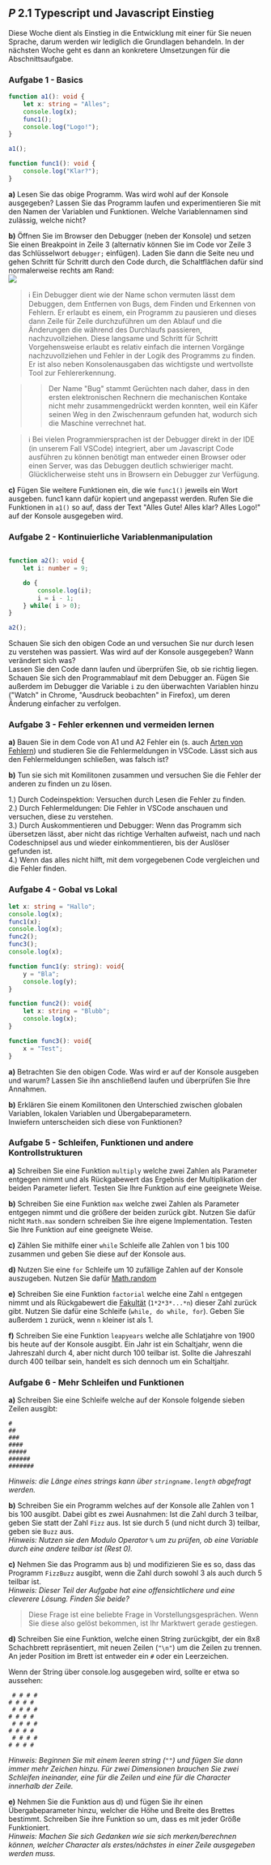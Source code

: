 ## _P_ **2.1** Typescript und Javascript Einstieg

Diese Woche dient als Einstieg in die Entwicklung mit einer für Sie neuen Sprache, darum werden wir lediglich die Grundlagen behandeln. In der nächsten Woche geht es dann an konkretere Umsetzungen für die Abschnittsaufgabe.

### Aufgabe 1 - Basics

```ts
function a1(): void {
    let x: string = "Alles";
    console.log(x);
    func1();
    console.log("Logo!");
}

a1();

function func1(): void {
    console.log("Klar?");
}

```

**a)** Lesen Sie das obige Programm. Was wird wohl auf der Konsole ausgegeben? Lassen Sie das Programm laufen und experimentieren Sie mit den Namen der Variablen und Funktionen. Welche Variablennamen sind zulässig, welche nicht?  

**b)** Öffnen Sie im Browser den Debugger (neben der Konsole) und setzen Sie einen Breakpoint in Zeile 3 (alternativ können Sie im Code vor Zeile 3 das Schlüsselwort `debugger;` einfügen). Laden Sie dann die Seite neu und gehen Schritt für Schritt durch den Code durch, die Schaltflächen dafür sind normalerweise rechts am Rand:  
![](https://camo.githubusercontent.com/372a0f981e20eab3064ce57f78bf81a23c9808e2/68747470733a2f2f692e696d6775722e636f6d2f53566e4c5930702e706e67)



> ℹ️ Ein Debugger dient wie der Name schon vermuten lässt dem Debuggen, dem Entfernen von Bugs, dem Finden und Erkennen von Fehlern. Er erlaubt es einem, ein Programm zu pausieren und dieses dann Zeile für Zeile durchzuführen um den Ablauf und die Änderungen die während des Durchlaufs passieren, nachzuvollziehen. Diese langsame und Schritt für Schritt Vorgehensweise erlaubt es relativ einfach die internen Vorgänge nachzuvollziehen und Fehler in der Logik des Programms zu finden. Er ist also neben Konsolenausgaben das wichtigste und wertvollste Tool zur Fehlererkennung.

> > Der Name "Bug" stammt Gerüchten nach daher, dass in den ersten elektronischen Rechnern die mechanischen Kontake nicht mehr zusammengedrückt werden konnten, weil ein Käfer seinen Weg in den Zwischenraum gefunden hat, wodurch sich die Maschine verrechnet hat.

> ℹ️ Bei vielen Programmiersprachen ist der Debugger direkt in der IDE (in unserem Fall VSCode) integriert, aber um Javascript Code ausführen zu können benötigt man entweder einen Browser oder einen Server, was das Debuggen deutlich schwieriger macht. Glücklicherweise steht uns in Browsern ein Debugger zur Verfügung.

**c)** Fügen Sie weitere Funktionen ein, die wie `func1()` jeweils ein Wort ausgeben. func1 kann dafür kopiert und angepasst werden. Rufen Sie die Funktionen in `a1()` so auf, dass der Text "Alles Gute! Alles klar? Alles Logo!" auf der Konsole ausgegeben wird.

### Aufgabe 2 - Kontinuierliche Variablenmanipulation

```ts

function a2(): void {
    let i: number = 9;

    do {
        console.log(i);
        i = i - 1;
    } while( i > 0);
}

a2();

```

Schauen Sie sich den obigen Code an und versuchen Sie nur durch lesen zu verstehen was passiert. Was wird auf der Konsole ausgegeben? Wann verändert sich was?  
Lassen Sie den Code dann laufen und überprüfen Sie, ob sie richtig liegen. Schauen Sie sich den Programmablauf mit dem Debugger an. Fügen Sie außerdem im Debugger die Variable `i` zu den überwachten Variablen hinzu ("Watch" in Chrome, "Ausdruck beobachten" in Firefox), um deren Änderung einfacher zu verfolgen.


### Aufgabe 3 - Fehler erkennen und vermeiden lernen

**a)** Bauen Sie in dem Code von A1 und A2 Fehler ein (s. auch [Arten von Fehlern](../../#arten-von-fehlern)) und studieren Sie die Fehlermeldungen in VSCode. Lässt sich aus den Fehlermeldungen schließen, was falsch ist?

**b)** Tun sie sich mit Komilitonen zusammen und versuchen Sie die Fehler der anderen zu finden un zu lösen.

1.) Durch Codeinspektion: Versuchen durch Lesen die Fehler zu finden.  
2.) Durch Fehlermeldungen: Die Fehler in VSCode anschauen und versuchen, diese zu verstehen.  
3.) Durch Auskommentieren und Debugger: Wenn das Programm sich übersetzen lässt, aber nicht das richtige Verhalten aufweist, nach und nach Codeschnipsel aus und wieder einkommentieren, bis der Auslöser gefunden ist.  
4.) Wenn das alles nicht hilft, mit dem vorgegebenen Code vergleichen und die Fehler finden.

### Aufgabe 4 - Gobal vs Lokal

```ts
let x: string = "Hallo";
console.log(x);
func1(x);
console.log(x);
func2();
func3();
console.log(x);

function func1(y: string): void{
    y = "Bla";
    console.log(y);
}

function func2(): void{
    let x: string = "Blubb";
    console.log(x);
}

function func3(): void{
    x = "Test";
}
```

**a)** Betrachten Sie den obigen Code. Was wird er auf der Konsole ausgeben und warum? Lassen Sie ihn anschließend laufen und überprüfen Sie Ihre Annahmen.

**b)** Erklären Sie einem Komilitonen den Unterschied zwischen globalen Variablen, lokalen Variablen und Übergabeparametern.  
Inwiefern unterscheiden sich diese von Funktionen?

### Aufgabe 5 - Schleifen, Funktionen und andere Kontrollstrukturen

**a)** Schreiben Sie eine Funktion `multiply` welche zwei Zahlen als Parameter entgegen nimmt und als Rückgabewert das Ergebnis der Multiplikation der beiden Parameter liefert. Testen Sie Ihre Funktion auf eine geeignete Weise.

**b)** Schreiben Sie eine Funktion `max` welche zwei Zahlen als Parameter entgegen nimmt und die größere der beiden zurück gibt. Nutzen Sie dafür nicht `Math.max` sondern schreiben Sie ihre eigene Implementation. Testen Sie Ihre Funktion auf eine geeignete Weise.

**c)** Zählen Sie mithilfe einer `while` Schleife alle Zahlen von 1 bis 100 zusammen und geben Sie diese auf der Konsole aus.

**d)** Nutzen Sie eine `for` Schleife um 10 zufällige Zahlen auf der Konsole auszugeben. Nutzen Sie dafür [Math.random](https://developer.mozilla.org/de/docs/Web/JavaScript/Reference/Global_Objects/Math/math.random)

**e)** Schreiben Sie eine Funktion `factorial` welche eine Zahl `n` entgegen nimmt und als Rückgabewert die [Fakultät](https://de.wikipedia.org/wiki/Fakult%C3%A4t_(Mathematik)) (`1*2*3*...*n`) dieser Zahl zurück gibt. Nutzen Sie dafür eine Schleife (`while, do while, for`). Geben Sie außerdem `1` zurück, wenn `n` kleiner ist als 1.

**f)** Schreiben Sie eine Funktion `leapyears` welche alle Schlatjahre von 1900 bis heute auf der Konsole ausgibt. Ein Jahr ist ein Schaltjahr, wenn die Jahreszahl durch 4, aber nicht durch 100 teilbar ist. Sollte die Jahreszahl durch 400 teilbar sein, handelt es sich dennoch um ein Schaltjahr.

### Aufgabe 6 - Mehr Schleifen und Funktionen

**a)** Schreiben Sie eine Schleife welche auf der Konsole folgende sieben Zeilen ausgibt: 
```
#
##
###
####
#####
######
#######
```
_Hinweis: die Länge eines strings kann über `stringname.length` abgefragt werden._

**b)** Schreiben Sie ein Programm welches auf der Konsole alle Zahlen von 1 bis 100 ausgibt. Dabei gibt es zwei Ausnahmen: Ist die Zahl durch 3 teilbar, geben Sie statt der Zahl `Fizz` aus. Ist sie durch 5 (und nicht durch 3) teilbar, geben sie `Buzz` aus.  
_Hinweis: Nutzen sie den Modulo Operator `%` um zu prüfen, ob eine Variable durch eine andere teilbar ist (Rest 0)._

**c)** Nehmen Sie das Programm aus b) und modifizieren Sie es so, dass das Programm `FizzBuzz` ausgibt, wenn die Zahl durch sowohl 3 als auch durch 5 teilbar ist.  
_Hinweis: Dieser Teil der Aufgabe hat eine offensichtlichere und eine cleverere Lösung. Finden Sie beide?_

> Diese Frage ist eine beliebte Frage in Vorstellungsgesprächen. Wenn Sie diese also gelöst bekommen, ist Ihr Marktwert gerade gestiegen.

**d)** Schreiben Sie eine Funktion, welche einen String zurückgibt, der ein 8x8 Schachbrett repräsentiert, mit neuen Zeilen (`"\n"`) um die Zeilen zu trennen. An jeder Position im Brett ist entweder ein `#` oder ein Leerzeichen.

Wenn der String über console.log ausgegeben wird, sollte er etwa so aussehen:

```
 # # # #
# # # # 
 # # # #
# # # # 
 # # # #
# # # # 
 # # # #
# # # # 
```

_Hinweis: Beginnen Sie mit einem leeren string (`""`) und fügen Sie dann immer mehr Zeichen hinzu. Für zwei Dimensionen brauchen Sie zwei Schleifen ineinander, eine für die Zeilen und eine für die Character innerhalb der Zeile._

**e)** Nehmen Sie die Funktion aus d) und fügen Sie ihr einen Übergabeparameter hinzu, welcher die Höhe und Breite des Brettes bestimmt. Schreiben Sie ihre Funktion so um, dass es mit jeder Größe Funktioniert.  
_Hinweis: Machen Sie sich Gedanken wie sie sich merken/berechnen können, welcher Character als erstes/nächstes in einer Zeile ausgegeben werden muss._

<!-- Überarbeiten Sie Ihren Shop aus Aufgabe 4 dahingehend, dass Sie die Artikel auf der Seite über TypeScript generieren.
Es sollten keine Artikel mehr im HTML direkt stehen, sondern durch TypeScript, nachdem die Seite geladen wurde, generiert werden.
Entwickeln sie dafür eine passende Datenstruktur über `interface`s, so dass alle artikelrelevanten Informationen (s. A4) in einem Array abgelegt, abgefragt und verwendet werden können. Legen Sie dann alle benötigten Informationen in Ihrem Code ab und generieren Sie über geeignete Schleife(n) nachdem die Seite geladen ist die Artikel dynamisch hinzu.
Wenn Sie können, trennen sie die Daten und die Funktionalität in unterschiedliche TS Dateien (ein gemeinsamer `namespace` ist  hier empfohlen). Beachten Sie die [Coding Style Guidelines](https://hs-furtwangen.github.io/GIS-SoSe-2020/codingstyle/).

**Klarstellung**: Das interface sollte einen Artikel abbilden, und sämtliche relevanten Artikelinformationen zu einem Artikel sollte in diesem Interface sinnvoll abgelegt werden können. Die Sammlung aller Artikel soll dann in sinnvoller Weise abgebildet werden, z.B. in _einem_ Array in dem alle Artikel liegen. Bedenken Sie dabei die Skalierbarkeit und Anpassbarkeit (wie schwierig ist es, einen Artikel hinzuzufügen/entfernen/ändern?)! Bei einer kleinen Änderung sollten Sie nicht mehr Änderungen an ihrem Code vornehmen müssen als die reine Information zu verändern. 

### Recherchehinweise:
[Auf DOM Elemente über JS zugreifen](https://www.w3schools.com/js/js_htmldom_elements.asp)  
[das HTML von DOM Elementen verändern](https://developer.mozilla.org/en-US/docs/Web/API/Element/innerHTML)  
[Template Strings](https://www.typescriptlang.org/docs/handbook/release-notes/typescript-1-4.html#template-strings)  

### Freiwillige Übungsaufgaben
[Übungsaufgaben mit Fokus auf Konsolenausgaben zum Selbststudium](https://github.com/Plagiatus/EIA/blob/master/Aufgaben.md) mit Lösungen. (Diese Aufgaben wurden ursprünglich für das Ende von EIA1 konzipiert um sich auf EIA2 vorzubereiten, stellen aber allgemein eine gute Ressource zum Selbststudium dar, inklusive einfacher Aufgaben zur Wiederholung als auch sehr komplizierte Aufgaben. _Keine offizielle Aufgabe, lediglich als Bonusmaterial wenn Sie Zeit und Lust haben noch etwas mehr zu üben!_) -->
